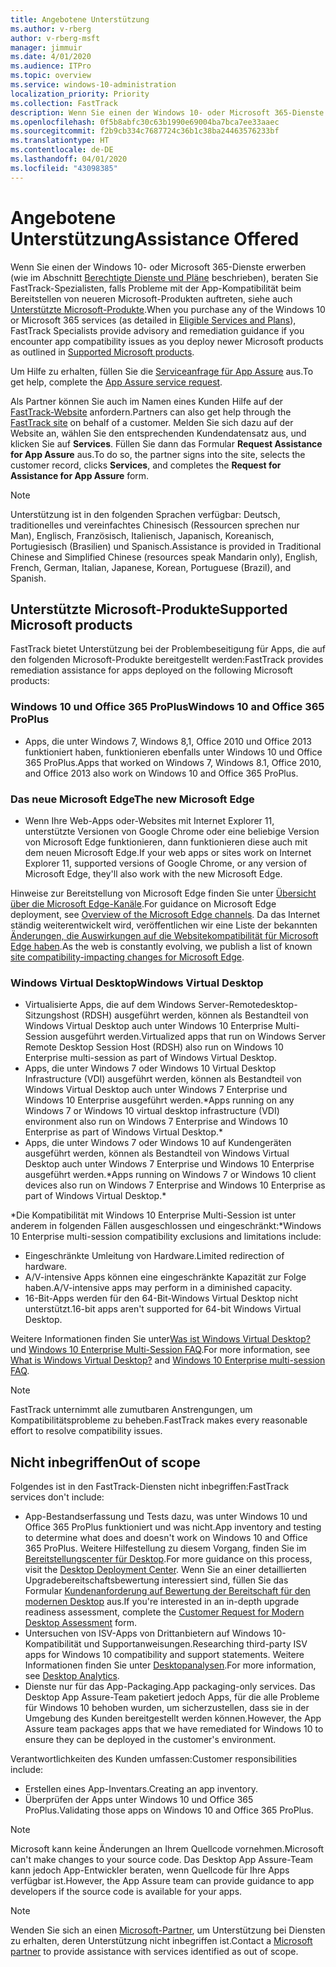 ```yaml
---
title: Angebotene Unterstützung
ms.author: v-rberg
author: v-rberg-msft
manager: jimmuir
ms.date: 4/01/2020
ms.audience: ITPro
ms.topic: overview
ms.service: windows-10-administration
localization_priority: Priority
ms.collection: FastTrack
description: Wenn Sie einen der Windows 10- oder Microsoft 365-Dienste erwerben, zeigen Ihnen FastTrack-Spezialisten, wie Sie auf Windows 10 und Office 365 ProPlus bereitstellen und ohne zusätzliche Kosten (mit einem berechtigenden Abonnement) auf dem neuesten Stand bleiben.
ms.openlocfilehash: 0f5b8abfc30c63b1990e69004ba7bca7ee33aaec
ms.sourcegitcommit: f2b9cb334c7687724c36b1c38ba24463576233bf
ms.translationtype: HT
ms.contentlocale: de-DE
ms.lasthandoff: 04/01/2020
ms.locfileid: "43098385"
---
```

# <a name="assistance-offered"></a><span data-ttu-id="4c8de-103">Angebotene Unterstützung</span><span class="sxs-lookup"><span data-stu-id="4c8de-103">Assistance Offered</span></span>  

<span data-ttu-id="4c8de-104">Wenn Sie einen der Windows 10- oder Microsoft 365-Dienste erwerben (wie im Abschnitt [Berechtigte Dienste und Pläne](M365-eligible-services-and-plans.md) beschrieben), beraten Sie FastTrack-Spezialisten, falls Probleme mit der App-Kompatibilität beim Bereitstellen von neueren Microsoft-Produkten auftreten, siehe auch [Unterstützte Microsoft-Produkte](#supported-microsoft-products).</span><span class="sxs-lookup"><span data-stu-id="4c8de-104">When you purchase any of the Windows 10 or Microsoft 365 services (as detailed in [Eligible Services and Plans](M365-eligible-services-and-plans.md)), FastTrack Specialists provide advisory and remediation guidance if you encounter app compatibility issues as you deploy newer Microsoft products as outlined in [Supported Microsoft products](#supported-microsoft-products).</span></span>

<span data-ttu-id="4c8de-105">Um Hilfe zu erhalten, füllen Sie die [Serviceanfrage für App Assure](https://go.microsoft.com/fwlink/?linkid=2022721) aus.</span><span class="sxs-lookup"><span data-stu-id="4c8de-105">To get help, complete the [App Assure service request](https://go.microsoft.com/fwlink/?linkid=2022721).</span></span>

<span data-ttu-id="4c8de-106">Als Partner können Sie auch im Namen eines Kunden Hilfe auf der [FastTrack-Website](https://go.microsoft.com/fwlink/?linkid=780698) anfordern.</span><span class="sxs-lookup"><span data-stu-id="4c8de-106">Partners can also get help through the [FastTrack site](https://go.microsoft.com/fwlink/?linkid=780698) on behalf of a customer.</span></span> <span data-ttu-id="4c8de-107">Melden Sie sich dazu auf der Website an, wählen Sie den entsprechenden Kundendatensatz aus, und klicken Sie auf **Services**. Füllen Sie dann das Formular **Request Assistance for App Assure** aus.</span><span class="sxs-lookup"><span data-stu-id="4c8de-107">To do so, the partner signs into the site, selects the customer record, clicks **Services**, and completes the **Request for Assistance for App Assure** form.</span></span>

> [!NOTE]
> <span data-ttu-id="4c8de-108">Unterstützung ist in den folgenden Sprachen verfügbar: Deutsch, traditionelles und vereinfachtes Chinesisch (Ressourcen sprechen nur Man), Englisch, Französisch, Italienisch, Japanisch, Koreanisch, Portugiesisch (Brasilien) und Spanisch.</span><span class="sxs-lookup"><span data-stu-id="4c8de-108">Assistance is provided in Traditional Chinese and Simplified Chinese (resources speak Mandarin only), English, French, German, Italian, Japanese, Korean, Portuguese (Brazil), and Spanish.</span></span> 

## <a name="supported-microsoft-products"></a><span data-ttu-id="4c8de-109">Unterstützte Microsoft-Produkte</span><span class="sxs-lookup"><span data-stu-id="4c8de-109">Supported Microsoft products</span></span>

<span data-ttu-id="4c8de-110">FastTrack bietet Unterstützung bei der Problembeseitigung für Apps, die auf den folgenden Microsoft-Produkte bereitgestellt werden:</span><span class="sxs-lookup"><span data-stu-id="4c8de-110">FastTrack provides remediation assistance for apps deployed on the following Microsoft products:</span></span>

### <a name="windows-10-and-office-365-proplus"></a><span data-ttu-id="4c8de-111">Windows 10 und Office 365 ProPlus</span><span class="sxs-lookup"><span data-stu-id="4c8de-111">Windows 10 and Office 365 ProPlus</span></span>

- <span data-ttu-id="4c8de-112">Apps, die unter Windows 7, Windows 8,1, Office 2010 und Office 2013 funktioniert haben, funktionieren ebenfalls unter Windows 10 und Office 365 ProPlus.</span><span class="sxs-lookup"><span data-stu-id="4c8de-112">Apps that worked on Windows 7, Windows 8.1, Office 2010, and Office 2013 also work on Windows 10 and Office 365 ProPlus.</span></span>

### <a name="the-new-microsoft-edge"></a><span data-ttu-id="4c8de-113">Das neue Microsoft Edge</span><span class="sxs-lookup"><span data-stu-id="4c8de-113">The new Microsoft Edge</span></span>

- <span data-ttu-id="4c8de-114">Wenn Ihre Web-Apps oder-Websites mit Internet Explorer 11, unterstützte Versionen von Google Chrome oder eine beliebige Version von Microsoft Edge funktionieren, dann funktionieren diese auch mit dem neuen Microsoft Edge.</span><span class="sxs-lookup"><span data-stu-id="4c8de-114">If your web apps or sites work on Internet Explorer 11, supported versions of Google Chrome, or any version of Microsoft Edge, they'll also work with the new Microsoft Edge.</span></span>

<span data-ttu-id="4c8de-115">Hinweise zur Bereitstellung von Microsoft Edge finden Sie unter [Übersicht über die Microsoft Edge-Kanäle](https://docs.microsoft.com/DeployEdge/microsoft-edge-channels).</span><span class="sxs-lookup"><span data-stu-id="4c8de-115">For guidance on Microsoft Edge deployment, see [Overview of the Microsoft Edge channels](https://docs.microsoft.com/DeployEdge/microsoft-edge-channels).</span></span> <span data-ttu-id="4c8de-116">Da das Internet ständig weiterentwickelt wird, veröffentlichen wir eine Liste der bekannten [Änderungen, die Auswirkungen auf die Websitekompatibilität für Microsoft Edge haben](https://docs.microsoft.com/microsoft-edge/web-platform/site-impacting-changes).</span><span class="sxs-lookup"><span data-stu-id="4c8de-116">As the web is constantly evolving, we publish a list of known [site compatibility-impacting changes for Microsoft Edge](https://docs.microsoft.com/microsoft-edge/web-platform/site-impacting-changes).</span></span>

### <a name="windows-virtual-desktop"></a><span data-ttu-id="4c8de-117">Windows Virtual Desktop</span><span class="sxs-lookup"><span data-stu-id="4c8de-117">Windows Virtual Desktop</span></span>

- <span data-ttu-id="4c8de-118">Virtualisierte Apps, die auf dem Windows Server-Remotedesktop-Sitzungshost (RDSH) ausgeführt werden, können als Bestandteil von Windows Virtual Desktop auch unter Windows 10 Enterprise Multi-Session ausgeführt werden.</span><span class="sxs-lookup"><span data-stu-id="4c8de-118">Virtualized apps that run on Windows Server Remote Desktop Session Host (RDSH) also run on Windows 10 Enterprise multi-session as part of Windows Virtual Desktop.</span></span>
- <span data-ttu-id="4c8de-119">Apps, die unter Windows 7 oder Windows 10 Virtual Desktop Infrastructure (VDI) ausgeführt werden, können als Bestandteil von Windows Virtual Desktop auch unter Windows 7 Enterprise und Windows 10 Enterprise ausgeführt werden.\*</span><span class="sxs-lookup"><span data-stu-id="4c8de-119">Apps running on any Windows 7 or Windows 10 virtual desktop infrastructure (VDI) environment also run on Windows 7 Enterprise and Windows 10 Enterprise as part of Windows Virtual Desktop.\*</span></span>
- <span data-ttu-id="4c8de-120">Apps, die unter Windows 7 oder Windows 10 auf Kundengeräten ausgeführt werden, können als Bestandteil von Windows Virtual Desktop auch unter Windows 7 Enterprise und Windows 10 Enterprise ausgeführt werden.\*</span><span class="sxs-lookup"><span data-stu-id="4c8de-120">Apps running on Windows 7 or Windows 10 client devices also run on Windows 7 Enterprise and Windows 10 Enterprise as part of Windows Virtual Desktop.\*</span></span>

<span data-ttu-id="4c8de-121">\*Die Kompatibilität mit Windows 10 Enterprise Multi-Session ist unter anderem in folgenden Fällen ausgeschlossen und eingeschränkt:</span><span class="sxs-lookup"><span data-stu-id="4c8de-121">\*Windows 10 Enterprise multi-session compatibility exclusions and limitations include:</span></span>
- <span data-ttu-id="4c8de-122">Eingeschränkte Umleitung von Hardware.</span><span class="sxs-lookup"><span data-stu-id="4c8de-122">Limited redirection of hardware.</span></span>
- <span data-ttu-id="4c8de-123">A/V-intensive Apps können eine eingeschränkte Kapazität zur Folge haben.</span><span class="sxs-lookup"><span data-stu-id="4c8de-123">A/V-intensive apps may perform in a diminished capacity.</span></span>
- <span data-ttu-id="4c8de-124">16-Bit-Apps werden für den 64-Bit-Windows Virtual Desktop nicht unterstützt.</span><span class="sxs-lookup"><span data-stu-id="4c8de-124">16-bit apps aren't supported for 64-bit Windows Virtual Desktop.</span></span>

<span data-ttu-id="4c8de-125">Weitere Informationen finden Sie unter[Was ist Windows Virtual Desktop?](https://docs.microsoft.com/azure/virtual-desktop/overview) und [Windows 10 Enterprise Multi-Session FAQ](https://docs.microsoft.com/azure/virtual-desktop/windows-10-multisession-faq).</span><span class="sxs-lookup"><span data-stu-id="4c8de-125">For more information, see [What is Windows Virtual Desktop?](https://docs.microsoft.com/azure/virtual-desktop/overview) and [Windows 10 Enterprise multi-session FAQ](https://docs.microsoft.com/azure/virtual-desktop/windows-10-multisession-faq).</span></span>

> [!NOTE]
> <span data-ttu-id="4c8de-126">FastTrack unternimmt alle zumutbaren Anstrengungen, um Kompatibilitätsprobleme zu beheben.</span><span class="sxs-lookup"><span data-stu-id="4c8de-126">FastTrack makes every reasonable effort to resolve compatibility issues.</span></span> 

## <a name="out-of-scope"></a><span data-ttu-id="4c8de-127">Nicht inbegriffen</span><span class="sxs-lookup"><span data-stu-id="4c8de-127">Out of scope</span></span>

<span data-ttu-id="4c8de-128">Folgendes ist in den FastTrack-Diensten nicht inbegriffen:</span><span class="sxs-lookup"><span data-stu-id="4c8de-128">FastTrack services don't include:</span></span>
- <span data-ttu-id="4c8de-129">App-Bestandserfassung und Tests dazu, was unter Windows 10 und Office 365 ProPlus funktioniert und was nicht.</span><span class="sxs-lookup"><span data-stu-id="4c8de-129">App inventory and testing to determine what does and doesn't work on Windows 10 and Office 365 ProPlus.</span></span> <span data-ttu-id="4c8de-130">Weitere Hilfestellung zu diesem Vorgang, finden Sie im [Bereitstellungscenter für Desktop](https://go.microsoft.com/fwlink/?linkid=2080140).</span><span class="sxs-lookup"><span data-stu-id="4c8de-130">For more guidance on this process, visit the [Desktop Deployment Center](https://go.microsoft.com/fwlink/?linkid=2080140).</span></span> <span data-ttu-id="4c8de-131">Wenn Sie an einer detaillierten Upgradebereitschaftsbewertung interessiert sind, füllen Sie das Formular [Kundenanforderung auf Bewertung der Bereitschaft für den modernen Desktop](https://go.microsoft.com/fwlink/?linkid=2053818) aus.</span><span class="sxs-lookup"><span data-stu-id="4c8de-131">If you're interested in an in-depth upgrade readiness assessment, complete the [Customer Request for Modern Desktop Assessment](https://go.microsoft.com/fwlink/?linkid=2053818) form.</span></span>
- <span data-ttu-id="4c8de-132">Untersuchen von ISV-Apps von Drittanbietern auf Windows 10-Kompatibilität und Supportanweisungen.</span><span class="sxs-lookup"><span data-stu-id="4c8de-132">Researching third-party ISV apps for Windows 10 compatibility and support statements.</span></span> <span data-ttu-id="4c8de-133">Weitere Informationen finden Sie unter [Desktopanalysen](https://docs.microsoft.com/sccm/desktop-analytics/overview).</span><span class="sxs-lookup"><span data-stu-id="4c8de-133">For more information, see [Desktop Analytics](https://docs.microsoft.com/sccm/desktop-analytics/overview).</span></span>
- <span data-ttu-id="4c8de-134">Dienste nur für das App-Packaging.</span><span class="sxs-lookup"><span data-stu-id="4c8de-134">App packaging-only services.</span></span> <span data-ttu-id="4c8de-135">Das Desktop App Assure-Team paketiert jedoch Apps, für die alle Probleme für Windows 10 behoben wurden, um sicherzustellen, dass sie in der Umgebung des Kunden bereitgestellt werden können.</span><span class="sxs-lookup"><span data-stu-id="4c8de-135">However, the App Assure team packages apps that we have remediated for Windows 10 to ensure they can be deployed in the customer's environment.</span></span>

<span data-ttu-id="4c8de-136">Verantwortlichkeiten des Kunden umfassen:</span><span class="sxs-lookup"><span data-stu-id="4c8de-136">Customer responsibilities include:</span></span>
- <span data-ttu-id="4c8de-137">Erstellen eines App-Inventars.</span><span class="sxs-lookup"><span data-stu-id="4c8de-137">Creating an app inventory.</span></span>
- <span data-ttu-id="4c8de-138">Überprüfen der Apps unter Windows 10 und Office 365 ProPlus.</span><span class="sxs-lookup"><span data-stu-id="4c8de-138">Validating those apps on Windows 10 and Office 365 ProPlus.</span></span>

> [!NOTE]
> <span data-ttu-id="4c8de-139">Microsoft kann keine Änderungen an Ihrem Quellcode vornehmen.</span><span class="sxs-lookup"><span data-stu-id="4c8de-139">Microsoft can't make changes to your source code.</span></span> <span data-ttu-id="4c8de-140">Das Desktop App Assure-Team kann jedoch App-Entwickler beraten, wenn Quellcode für Ihre Apps verfügbar ist.</span><span class="sxs-lookup"><span data-stu-id="4c8de-140">However, the App Assure team can provide guidance to app developers if the source code is available for your apps.</span></span>

> [!NOTE]
> <span data-ttu-id="4c8de-141">Wenden Sie sich an einen [Microsoft-Partner](https://go.microsoft.com/fwlink/?linkid=2080150), um Unterstützung bei Diensten zu erhalten, deren Unterstützung nicht inbegriffen ist.</span><span class="sxs-lookup"><span data-stu-id="4c8de-141">Contact a [Microsoft partner](https://go.microsoft.com/fwlink/?linkid=2080150) to provide assistance with services identified as out of scope.</span></span>


